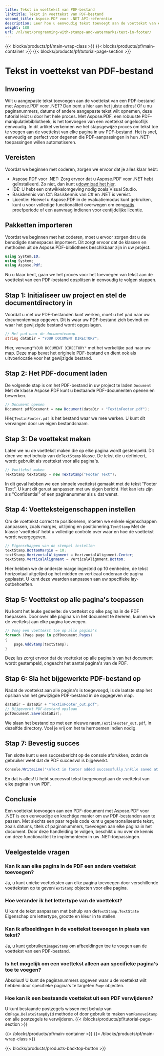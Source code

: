```yaml
---
title: Tekst in voettekst van PDF-bestand
linktitle: Tekst in voettekst van PDF-bestand
second_title: Aspose.PDF voor .NET API-referentie
description: Leer hoe u eenvoudig tekst toevoegt aan de voettekst van een PDF-bestand met Aspose.PDF voor .NET. Inclusief stapsgewijze handleiding voor naadloze integratie.
weight: 180
url: /nl/net/programming-with-stamps-and-watermarks/text-in-footer/
---
```


{{< blocks/products/pf/main-wrap-class >}}
{{< blocks/products/pf/main-container >}}
{{< blocks/products/pf/tutorial-page-section >}}

# Tekst in voettekst van PDF-bestand

## Invoering

Wilt u aangepaste tekst toevoegen aan de voettekst van een PDF-bestand met Aspose.PDF voor .NET? Dan bent u hier aan het juiste adres! Of u nu paginanummers, datums of andere aangepaste tekst wilt opnemen, deze tutorial leidt u door het hele proces. Met Aspose.PDF, een robuuste PDF-manipulatiebibliotheek, is het toevoegen van een voettekst ongelooflijk eenvoudig. In dit artikel verkennen we het stapsgewijze proces om tekst toe te voegen aan de voettekst van elke pagina in uw PDF-bestand. Het is snel, eenvoudig en perfect voor degenen die PDF-aanpassingen in hun .NET-toepassingen willen automatiseren.


## Vereisten

Voordat we beginnen met coderen, zorgen we ervoor dat je alles klaar hebt:

-  Aspose.PDF voor .NET: Zorg ervoor dat u Aspose.PDF voor .NET hebt geïnstalleerd. Zo niet, dan kunt u[download het hier](https://releases.aspose.com/pdf/net/).
- IDE: U hebt een ontwikkelomgeving nodig zoals Visual Studio.
- Basiskennis van C#: Basiskennis van C# en .NET is vereist.
-  Licentie: Hoewel u Aspose.PDF in de evaluatiemodus kunt gebruiken, kunt u voor volledige functionaliteit overwegen om een[gratis proefperiode](https://releases.aspose.com/) of een aanvraag indienen voor een[tijdelijke licentie](https://purchase.aspose.com/temporary-license/).

## Pakketten importeren

Voordat we beginnen met het coderen, moet u ervoor zorgen dat u de benodigde namespaces importeert. Dit zorgt ervoor dat de klassen en methoden uit de Aspose.PDF-bibliotheek beschikbaar zijn in uw project.

```csharp
using System.IO;
using System;
using Aspose.Pdf;
```

Nu u klaar bent, gaan we het proces voor het toevoegen van tekst aan de voettekst van een PDF-bestand opsplitsen in eenvoudig te volgen stappen.

## Stap 1: Initialiseer uw project en stel de documentdirectory in

Voordat u met uw PDF-bestanden kunt werken, moet u het pad naar uw documentenmap opgeven. Dit is waar uw PDF-bestand zich bevindt en waar het gewijzigde bestand wordt opgeslagen.

```csharp
// Het pad naar de documentenmap.
string dataDir = "YOUR DOCUMENT DIRECTORY";
```

 Hier, vervang`"YOUR DOCUMENT DIRECTORY"` met het werkelijke pad naar uw map. Deze map bevat het originele PDF-bestand en dient ook als uitvoerlocatie voor het gewijzigde bestand.

## Stap 2: Het PDF-document laden

 De volgende stap is om het PDF-bestand in uw project te laden.`Document` Met de klasse Aspose.PDF kunt u bestaande PDF-documenten openen en bewerken.

```csharp
// Document openen
Document pdfDocument = new Document(dataDir + "TextinFooter.pdf");
```

 Hier,`TextinFooter.pdf` is het bestand waar we mee werken. U kunt dit vervangen door uw eigen bestandsnaam.

## Stap 3: De voettekst maken

Laten we nu de voettekst maken die op elke pagina wordt gestempeld. Dit doen we met behulp van de`TextStamp` klasse. De tekst die u definieert, wordt gebruikt als voettekst voor alle pagina's.

```csharp
// Voettekst maken
TextStamp textStamp = new TextStamp("Footer Text");
```

In dit geval hebben we een simpele voettekst gemaakt met de tekst "Footer Text". U kunt dit gerust aanpassen met uw eigen bericht. Het kan iets zijn als "Confidential" of een paginanummer als u dat wenst.

## Stap 4: Voetteksteigenschappen instellen

 Om de voettekst correct te positioneren, moeten we enkele eigenschappen aanpassen, zoals marges, uitlijning en positionering.`TextStamp` Met de klasse 'voettekst' hebt u volledige controle over waar en hoe de voettekst wordt weergegeven.

```csharp
// Eigenschappen van de stempel instellen
textStamp.BottomMargin = 10;
textStamp.HorizontalAlignment = HorizontalAlignment.Center;
textStamp.VerticalAlignment = VerticalAlignment.Bottom;
```

Hier hebben we de onderste marge ingesteld op 10 eenheden, de tekst horizontaal uitgelijnd op het midden en verticaal onderaan de pagina geplaatst. U kunt deze waarden aanpassen aan uw specifieke lay-outbehoeften.

## Stap 5: Voettekst op alle pagina's toepassen

Nu komt het leuke gedeelte: de voettekst op elke pagina in de PDF toepassen. Door over alle pagina's in het document te itereren, kunnen we de voettekst aan elke pagina toevoegen.

```csharp
// Voeg een voettekst toe op alle pagina's
foreach (Page page in pdfDocument.Pages)
{
    page.AddStamp(textStamp);
}
```

Deze lus zorgt ervoor dat de voettekst op alle pagina's van het document wordt gestempeld, ongeacht het aantal pagina's van de PDF.

## Stap 6: Sla het bijgewerkte PDF-bestand op

Nadat de voettekst aan alle pagina's is toegevoegd, is de laatste stap het opslaan van het gewijzigde PDF-bestand in de opgegeven map.

```csharp
dataDir = dataDir + "TextinFooter_out.pdf";
// Bijgewerkt PDF-bestand opslaan
pdfDocument.Save(dataDir);
```

 We slaan het bestand op met een nieuwe naam,`TextinFooter_out.pdf`, in dezelfde directory. Voel je vrij om het te hernoemen indien nodig.

## Stap 7: Bevestig succes

Ten slotte kunt u een succesbericht op de console afdrukken, zodat de gebruiker weet dat de PDF succesvol is bijgewerkt.

```csharp
Console.WriteLine("\nText in footer added successfully.\nFile saved at " + dataDir);
```

En dat is alles! U hebt succesvol tekst toegevoegd aan de voettekst van elke pagina in uw PDF.

## Conclusie

Een voettekst toevoegen aan een PDF-document met Aspose.PDF voor .NET is een eenvoudige en krachtige manier om uw PDF-bestanden aan te passen. Met slechts een paar regels code kunt u gepersonaliseerde tekst, zoals datums, titels of paginanummers, toevoegen aan elke pagina in het document. Door deze handleiding te volgen, beschikt u nu over de kennis om deze functionaliteit te implementeren in uw .NET-toepassingen.

## Veelgestelde vragen

### Kan ik aan elke pagina in de PDF een andere voettekst toevoegen?  
 Ja, u kunt unieke voetteksten aan elke pagina toevoegen door verschillende voetteksten op te geven`TextStamp` objecten voor elke pagina.

### Hoe verander ik het lettertype van de voettekst?  
 U kunt de tekst aanpassen met behulp van de`TextStamp.TextState` Eigenschap om lettertype, grootte en kleur in te stellen.

### Kan ik afbeeldingen in de voettekst toevoegen in plaats van tekst?  
 Ja, u kunt gebruiken`ImageStamp` om afbeeldingen toe te voegen aan de voettekst van een PDF-bestand.

### Is het mogelijk om een voettekst alleen aan specifieke pagina's toe te voegen?  
 Absoluut! U kunt de paginanummers opgeven waar u de voettekst wilt hebben door specifieke pagina's te targeten.`Page` objecten.

### Hoe kan ik een bestaande voettekst uit een PDF verwijderen?  
 U kunt bestaande postzegels wissen met behulp van de`Page.DeleteStampById` methode of door gebruik te maken van`RemoveStamp` om alle postzegels te verwijderen.
{{< /blocks/products/pf/tutorial-page-section >}}

{{< /blocks/products/pf/main-container >}}
{{< /blocks/products/pf/main-wrap-class >}}

{{< blocks/products/products-backtop-button >}}

